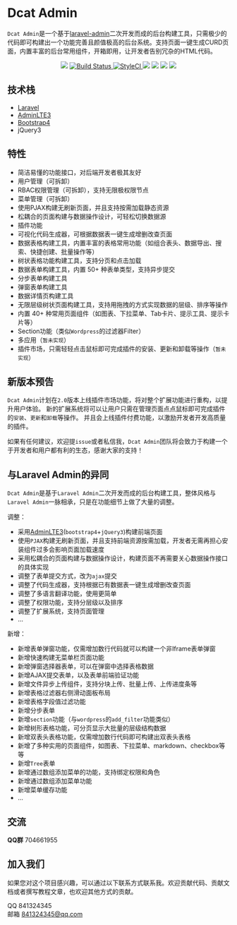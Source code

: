 # Dcat Admin


`Dcat Admin`是一个基于[laravel-admin](https://www.laravel-admin.org/)二次开发而成的后台构建工具，只需极少的代码即可构建出一个功能完善且颜值极高的后台系统。支持页面一键生成CURD页面，内置丰富的后台常用组件，开箱即用，让开发者告别冗杂的HTML代码。

<p align="center">
    <a href="https://github.com/jqhph/dcat-admin/blob/master/LICENSE"><img src="https://img.shields.io/badge/license-MIT-7389D8.svg?style=flat" ></a>
    <a href="https://travis-ci.org/jqhph/dcat-admin">
        <img src="https://travis-ci.org/jqhph/dcat-admin.svg?branch=master" alt="Build Status">
    </a>
    <a href="https://styleci.io/repos/182349597">
        <img src="https://github.styleci.io/repos/182349597/shield" alt="StyleCI">
    </a>
    <a href="https://packagist.org/packages/dcat/laravel-admin" ><img src="https://poser.pugx.org/dcat/laravel-admin/v/stable" /></a> 
    <a href="https://packagist.org/packages/dcat/laravel-admin"><img src="https://img.shields.io/packagist/dt/dcat/laravel-admin.svg?color=" /></a> 
    <a><img src="https://img.shields.io/badge/php-7.1+-59a9f8.svg?style=flat" /></a> 
    <a><img src="https://img.shields.io/badge/laravel-5.5+-59a9f8.svg?style=flat" ></a>
</p>

## 技术栈

- [Laravel](https://laravel.com/)
- [AdminLTE3](https://github.com/ColorlibHQ/AdminLTE)
- [Bootstrap4](https://getbootstrap.net/)
- jQuery3

## 特性

- 简洁易懂的功能接口，对后端开发者极其友好
- 用户管理（可拆卸）
- RBAC权限管理（可拆卸），支持无限极权限节点
- 菜单管理（可拆卸）
- 使用PJAX构建无刷新页面，并且支持按需加载静态资源
- 松耦合的页面构建与数据操作设计，可轻松切换数据源
- 插件功能
- 可视化代码生成器，可根据数据表一键生成增删改查页面
- 数据表格构建工具，内置丰富的表格常用功能（如组合表头、数据导出、搜索、快捷创建、批量操作等）
- 树状表格功能构建工具，支持分页和点击加载
- 数据表单构建工具，内置 50+ 种表单类型，支持异步提交
- 分步表单构建工具
- 弹窗表单构建工具
- 数据详情页构建工具
- 无限层级树状页面构建工具，支持用拖拽的方式实现数据的层级、排序等操作
- 内置 40+ 种常用页面组件（如图表、下拉菜单、Tab卡片、提示工具、提示卡片等）
- Section功能（类似`Wordpress`的过滤器Filter）
- 多应用（`暂未实现`）
- 插件市场，只需轻轻点击鼠标即可完成插件的安装、更新和卸载等操作（`暂未实现`）



## 新版本预告

`Dcat Admin`计划在`2.0`版本上线插件市场功能，将对整个扩展功能进行重构，以提升用户体验。
新的扩展系统将可以让用户只需在管理页面点点鼠标即可完成插件的`安装`、`更新`和`卸载`等操作。
并且会上线插件付费功能，以激励开发者开发高质量的插件。

如果有任何建议，欢迎提`issue`或者私信我，`Dcat Admin`团队将会致力于构建一个于开发者和用户都有利的生态，感谢大家的支持！



## 与Laravel Admin的异同

`Dcat Admin`是基于`Laravel Admin`二次开发而成的后台构建工具，整体风格与`Laravel Admin`一脉相承，只是在功能细节上做了大量的调整。


调整：
- 采用[AdminLTE3](https://github.com/ColorlibHQ/AdminLTE)(`bootstrap4`+`jQuery3`)构建前端页面
- 使用`PJAX`构建无刷新页面，并且支持前端资源按需加载，开发者无需再担心安装组件过多会影响页面加载速度
- 采用松耦合的页面构建与数据操作设计，构建页面不再需要关心数据操作接口的具体实现
- 调整了表单提交方式，改为`ajax`提交
- 调整了代码生成器，支持根据已有数据表一键生成增删改查页面
- 调整了多语言翻译功能，使用更简单
- 调整了权限功能，支持分层级以及排序
- 调整了扩展系统，支持页面管理
- ...

新增：
- 新增表单弹窗功能，仅需增加数行代码就可以构建一个非Iframe表单弹窗
- 新增快速构建无菜单栏页面功能
- 新增弹窗选择器表单，可以在弹窗中选择表格数据
- 新增AJAX提交表单，以及表单前端验证功能
- 新增文件异步上传组件，支持分块上传、批量上传、上传进度条等
- 新增表格过滤器右侧滑动面板布局
- 新增表格字段值过滤功能
- 新增分步表单
- 新增`section`功能（与`wordpress`的`add_filter`功能类似）
- 新增树形表格功能，可分页显示大批量的层级结构数据
- 新增双表头表格功能，仅需增加数行代码即可构建出双表头表格
- 新增了多种实用的页面组件，如图表、下拉菜单、markdown、checkbox等等
- 新增`Tree`表单
- 新增通过数组添加菜单的功能，支持绑定权限和角色
- 新增通过数组添加菜单功能
- 新增菜单缓存功能
- ...

## 交流

**QQ群** 704661955

## 加入我们

如果您对这个项目感兴趣，可以通过以下联系方式联系我。欢迎贡献代码、贡献文档或者撰写教程文章，也欢迎其他方式的贡献。

QQ   841324345 <br>
邮箱 841324345@qq.com
